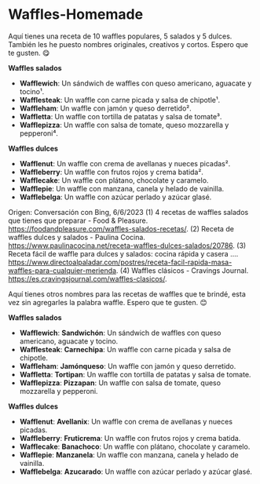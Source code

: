 # Waffles-Homemade
Aquí tienes una receta de 10 waffles populares, 5 salados y 5 dulces. También les he puesto nombres originales, creativos y cortos. Espero que te gusten. 😋

**Waffles salados**

- **Wafflewich**: Un sándwich de waffles con queso americano, aguacate y tocino¹.
- **Wafflesteak**: Un waffle con carne picada y salsa de chipotle¹.
- **Waffleham**: Un waffle con jamón y queso derretido².
- **Waffletta**: Un waffle con tortilla de patatas y salsa de tomate³.
- **Wafflepizza**: Un waffle con salsa de tomate, queso mozzarella y pepperoni⁴.

**Waffles dulces**

- **Wafflenut**: Un waffle con crema de avellanas y nueces picadas².
- **Waffleberry**: Un waffle con frutos rojos y crema batida².
- **Wafflecake**: Un waffle con plátano, chocolate y caramelo.
- **Wafflepie**: Un waffle con manzana, canela y helado de vainilla.
- **Wafflebelga**: Un waffle con azúcar perlado y azúcar glasé.

Origen: Conversación con Bing, 6/6/2023
(1) 4 recetas de waffles salados que tienes que preparar - Food & Pleasure. https://foodandpleasure.com/waffles-salados-recetas/.
(2) Receta de waffles dulces y salados - Paulina Cocina. https://www.paulinacocina.net/receta-waffles-dulces-salados/20786.
(3) Receta fácil de waffle para dulces y salados: cocina rápida y casera .... https://www.directoalpaladar.com/postres/receta-facil-rapida-masa-waffles-para-cualquier-merienda.
(4) Waffles clásicos - Cravings Journal. https://es.cravingsjournal.com/waffles-clasicos/.

Aquí tienes otros nombres para las recetas de waffles que te brindé, esta vez sin agregarles la palabra waffle. Espero que te gusten. 😊

**Waffles salados**

- **Wafflewich**: **Sandwichón**: Un sándwich de waffles con queso americano, aguacate y tocino.
- **Wafflesteak**: **Carnechipa**: Un waffle con carne picada y salsa de chipotle.
- **Waffleham**: **Jamónqueso**: Un waffle con jamón y queso derretido.
- **Waffletta**: **Tortipan**: Un waffle con tortilla de patatas y salsa de tomate.
- **Wafflepizza**: **Pizzapan**: Un waffle con salsa de tomate, queso mozzarella y pepperoni.

**Waffles dulces**

- **Wafflenut**: **Avellanix**: Un waffle con crema de avellanas y nueces picadas.
- **Waffleberry**: **Fruticrema**: Un waffle con frutos rojos y crema batida.
- **Wafflecake**: **Banachoco**: Un waffle con plátano, chocolate y caramelo.
- **Wafflepie**: **Manzanela**: Un waffle con manzana, canela y helado de vainilla.
- **Wafflebelga**: **Azucarado**: Un waffle con azúcar perlado y azúcar glasé.